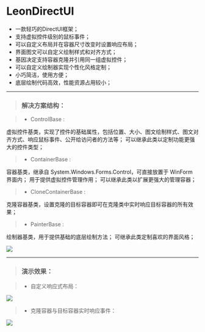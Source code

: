 # LeonDirectUI

* 一款轻巧的DirectUI框架；
* 支持虚拟控件级别的鼠标事件；
* 可以自定义布局并在容器尺寸改变时设置响应布局；
* 界面图文可以自定义绘制样式和对齐方式；
* 基因决定支持容器克隆并引用同一组虚拟控件；
* 可以自定义绘制器实现个性化风格定制；
* 小巧简洁，使用方便；
* 底层绘制代码高效，性能资源占用较小；

***
> ### 解决方案结构：

> * ControlBase : 
    
虚拟控件基类，实现了控件的基础属性，包括位置、大小、图文绘制样式、图文对齐方式、响应鼠标事件、公开给访问者的方法等；
可以继承此类以定制功能更强大的控件类型；

> * ContainerBase : 
    
容器基类，继承自 System.Windows.Forms.Control，可直接放置于 WinForm 界面内；
用于提供虚拟控件管理作用；
可以继承此类以扩展更强大的管理容器；

> * CloneContainerBase : 

克隆容器基类，设置克隆的目标容器即可在克隆类中实时响应目标容器的所有效果；

> * PainterBase : 

绘制器基类，用于提供基础的底层绘制方法；
可继承此类定制喜欢的界面风格；

![](https://raw.github.com/CuteLeon/LeonDirectUI/master/README/解决方案结构.png)

***
> ### 演示效果：

> * 自定义响应式布局：

![](https://raw.github.com/CuteLeon/LeonDirectUI/master/README/截图1.png)

> * 克隆容器与目标容器实时响应事件：

![](https://raw.github.com/CuteLeon/LeonDirectUI/master/README/截图2.png)
